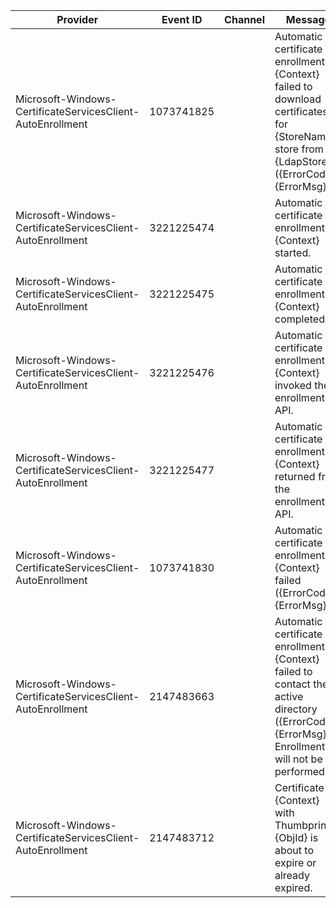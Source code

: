 Provider                                                    |  Event ID    |  Channel  |  Message
------------------------------------------------------------|--------------|-----------|---------------------------------------------------------------------------------------------------------------------------------------------------
Microsoft-Windows-CertificateServicesClient-AutoEnrollment  |  1073741825  |           |  Automatic certificate enrollment for {Context} failed to download certificates for {StoreName} store from {LdapStore} ({ErrorCode}). {ErrorMsg}
Microsoft-Windows-CertificateServicesClient-AutoEnrollment  |  3221225474  |           |  Automatic certificate enrollment for {Context} started.
Microsoft-Windows-CertificateServicesClient-AutoEnrollment  |  3221225475  |           |  Automatic certificate enrollment for {Context} completed.
Microsoft-Windows-CertificateServicesClient-AutoEnrollment  |  3221225476  |           |  Automatic certificate enrollment for {Context} invoked the enrollment API.
Microsoft-Windows-CertificateServicesClient-AutoEnrollment  |  3221225477  |           |  Automatic certificate enrollment for {Context} returned from the enrollment API.
Microsoft-Windows-CertificateServicesClient-AutoEnrollment  |  1073741830  |           |  Automatic certificate enrollment for {Context} failed ({ErrorCode}) {ErrorMsg}.
Microsoft-Windows-CertificateServicesClient-AutoEnrollment  |  2147483663  |           |  Automatic certificate enrollment for {Context} failed to contact the active directory ({ErrorCode}). {ErrorMsg} Enrollment will not be performed.
Microsoft-Windows-CertificateServicesClient-AutoEnrollment  |  2147483712  |           |  Certificate for {Context} with Thumbprint {ObjId} is about to expire or already expired.